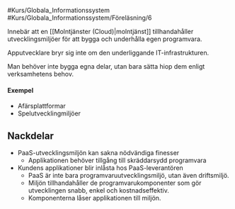 #Kurs/Globala_Informationssystem #Kurs/Globala_Informationssystem/Föreläsning/6 

Innebär att en  [[Molntjänster (Cloud)|molntjänst]] tillhandahåller utvecklingsmiljöer för att bygga och underhålla egen programvara.

Apputvecklare bryr sig inte om den underliggande IT-infrastrukturen.

Man behöver inte bygga egna delar, utan bara sätta hiop dem enligt verksamhetens behov.

#### Exempel
- Afärsplattformar
- Spelutvecklingmiljöer

## Nackdelar
- PaaS-utvecklingsmiljön kan sakna nödvändiga finesser
	- Applikationen behöver tillgång till skräddarsydd programvara
- Kundens applikationer blir inlåsta hos PaaS-leverantören
	- PaaS är inte bara programvaruutvecklingsmiljö, utan även driftsmiljö.
	- Miljön tillhandahåller de programvarukomponenter som gör utvecklingen snabb, enkel och kostnadseffektiv. 
	- Komponenterna låser applikationen till miljön.